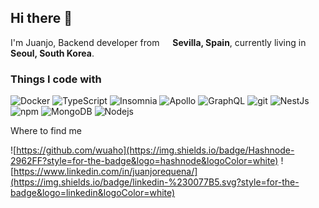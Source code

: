## Hi there 👋

I'm Juanjo, Backend developer from <img src="https://cdn-icons-png.flaticon.com/512/197/197593.png" width="13"/> <b>Sevilla, Spain</b>, currently living in <img src="https://cdn-icons-png.flaticon.com/512/197/197582.png" width="13"/> <b>Seoul, South Korea</b>. </p>

### Things I code with
<p>
  <img alt="Docker" src="https://img.shields.io/badge/-Docker-46a2f1?style=flat-square&logo=docker&logoColor=white" />
  <img alt="TypeScript" src="https://img.shields.io/badge/-TypeScript-007ACC?style=flat-square&logo=typescript&logoColor=white" />
  <img alt="Insomnia" src="https://img.shields.io/badge/-Insomnia-5849BE?style=flat-square&logo=insomnia&logoColor=white" />
  <img alt="Apollo" src="https://img.shields.io/badge/-Apollo%20GraphQL-311C87?style=flat-square&logo=apollo-graphql&logoColor=white" />
  <img alt="GraphQL" src="https://img.shields.io/badge/-GraphQL-E10098?style=flat-square&logo=graphql&logoColor=white" />
  <img alt="git" src="https://img.shields.io/badge/-Git-F05032?style=flat-square&logo=git&logoColor=white" />
  <img alt="NestJs" src="https://img.shields.io/badge/-NestJs-ea2845?style=flat-square&logo=nestjs&logoColor=white" />
  <img alt="npm" src="https://img.shields.io/badge/-NPM-CB3837?style=flat-square&logo=npm&logoColor=white" />
  <img alt="MongoDB" src="https://img.shields.io/badge/-MongoDB-13aa52?style=flat-square&logo=mongodb&logoColor=white" />
  <img alt="Nodejs" src="https://img.shields.io/badge/-Nodejs-43853d?style=flat-square&logo=Node.js&logoColor=white" />

Where to find me

![https://github.com/wuaho](https://img.shields.io/badge/Hashnode-2962FF?style=for-the-badge&logo=hashnode&logoColor=white)
![https://www.linkedin.com/in/juanjorequena/](https://img.shields.io/badge/linkedin-%230077B5.svg?style=for-the-badge&logo=linkedin&logoColor=white)
